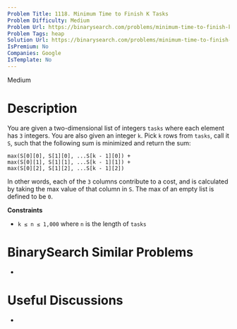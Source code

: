 ```yaml
---
Problem Title: 1118. Minimum Time to Finish K Tasks
Problem Difficulty: Medium
Problem Url: https://binarysearch.com/problems/minimum-time-to-finish-k-tasks/
Problem Tags: heap
Solution Url: https://binarysearch.com/problems/minimum-time-to-finish-k-tasks/solutions/
IsPremium: No
Companies: Google
IsTemplate: No
---
```


<span style="color: ;">Medium</span>

# Description

You are given a two-dimensional list of integers `tasks` where each element has `3` integers. You are also given an integer `k`. Pick `k` rows from `tasks`, call it `S`, such that the following sum is minimized and return the sum:

```
max(S[0][0], S[1][0], ...S[k - 1][0]) +
max(S[0][1], S[1][1], ...S[k - 1][1]) +
max(S[0][2], S[1][2], ...S[k - 1][2])
```

In other words, each of the `3` columns contribute to a cost, and is calculated by taking the max value of that column in `S`. The max of an empty list is defined to be `0`.

**Constraints**
- `k ≤ n ≤ 1,000` where `n` is the length of `tasks`

# BinarySearch Similar Problems

- []()

# Useful Discussions

- []()
